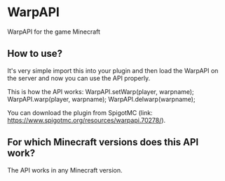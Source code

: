 # WarpAPI
WarpAPI for the game Minecraft

## How to use?

It's very simple import this into your plugin and then load the WarpAPI on the server and now you can use the API properly.

This is how the API works:
WarpAPI.setWarp(player, warpname);
WarpAPI.warp(player, warpname);
WarpAPI.delwarp(warpname);

You can download the plugin from SpigotMC (link: https://www.spigotmc.org/resources/warpapi.70278/).

## For which Minecraft versions does this API work?

The API works in any Minecraft version.
